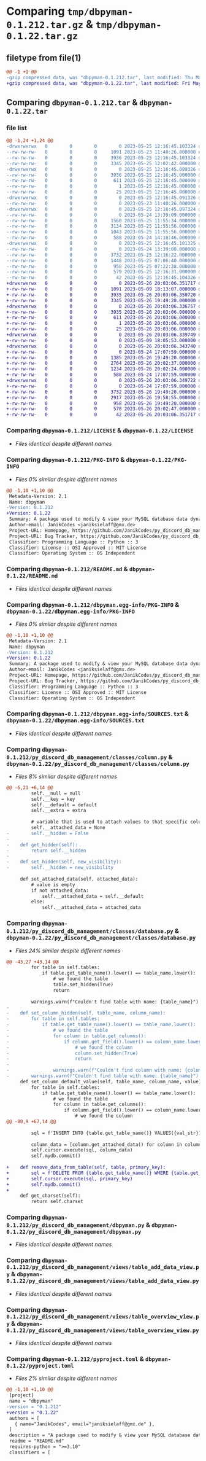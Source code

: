 # Comparing `tmp/dbpyman-0.1.212.tar.gz` & `tmp/dbpyman-0.1.22.tar.gz`

## filetype from file(1)

```diff
@@ -1 +1 @@
-gzip compressed data, was "dbpyman-0.1.212.tar", last modified: Thu May 25 12:16:45 2023, max compression
+gzip compressed data, was "dbpyman-0.1.22.tar", last modified: Fri May 26 20:03:06 2023, max compression
```

## Comparing `dbpyman-0.1.212.tar` & `dbpyman-0.1.22.tar`

### file list

```diff
@@ -1,24 +1,24 @@
-drwxrwxrwx   0        0        0        0 2023-05-25 12:16:45.103324 dbpyman-0.1.212/
--rw-rw-rw-   0        0        0     1091 2023-05-23 11:40:26.000000 dbpyman-0.1.212/LICENSE
--rw-rw-rw-   0        0        0     3936 2023-05-25 12:16:45.103324 dbpyman-0.1.212/PKG-INFO
--rw-rw-rw-   0        0        0     3345 2023-05-25 12:02:42.000000 dbpyman-0.1.212/README.md
-drwxrwxrwx   0        0        0        0 2023-05-25 12:16:45.089326 dbpyman-0.1.212/dbpyman.egg-info/
--rw-rw-rw-   0        0        0     3936 2023-05-25 12:16:45.000000 dbpyman-0.1.212/dbpyman.egg-info/PKG-INFO
--rw-rw-rw-   0        0        0      611 2023-05-25 12:16:45.000000 dbpyman-0.1.212/dbpyman.egg-info/SOURCES.txt
--rw-rw-rw-   0        0        0        1 2023-05-25 12:16:45.000000 dbpyman-0.1.212/dbpyman.egg-info/dependency_links.txt
--rw-rw-rw-   0        0        0       25 2023-05-25 12:16:45.000000 dbpyman-0.1.212/dbpyman.egg-info/top_level.txt
-drwxrwxrwx   0        0        0        0 2023-05-25 12:16:45.091326 dbpyman-0.1.212/py_discord_db_management/
--rw-rw-rw-   0        0        0        0 2023-05-23 11:40:26.000000 dbpyman-0.1.212/py_discord_db_management/__init__.py
-drwxrwxrwx   0        0        0        0 2023-05-25 12:16:45.097324 dbpyman-0.1.212/py_discord_db_management/classes/
--rw-rw-rw-   0        0        0        0 2023-05-24 13:39:09.000000 dbpyman-0.1.212/py_discord_db_management/classes/__init__.py
--rw-rw-rw-   0        0        0     1560 2023-05-25 11:55:34.000000 dbpyman-0.1.212/py_discord_db_management/classes/column.py
--rw-rw-rw-   0        0        0     3134 2023-05-25 11:55:56.000000 dbpyman-0.1.212/py_discord_db_management/classes/database.py
--rw-rw-rw-   0        0        0     1043 2023-05-25 11:55:56.000000 dbpyman-0.1.212/py_discord_db_management/classes/table.py
--rw-rw-rw-   0        0        0      588 2023-05-24 14:18:46.000000 dbpyman-0.1.212/py_discord_db_management/dbpyman.py
-drwxrwxrwx   0        0        0        0 2023-05-25 12:16:45.101325 dbpyman-0.1.212/py_discord_db_management/views/
--rw-rw-rw-   0        0        0        0 2023-05-24 13:39:00.000000 dbpyman-0.1.212/py_discord_db_management/views/__init__.py
--rw-rw-rw-   0        0        0     3732 2023-05-25 12:16:22.000000 dbpyman-0.1.212/py_discord_db_management/views/table_add_data_view.py
--rw-rw-rw-   0        0        0     1448 2023-05-25 07:06:40.000000 dbpyman-0.1.212/py_discord_db_management/views/table_categories_view.py
--rw-rw-rw-   0        0        0      958 2023-05-25 07:22:38.000000 dbpyman-0.1.212/py_discord_db_management/views/table_overview_view.py
--rw-rw-rw-   0        0        0      579 2023-05-25 12:16:31.000000 dbpyman-0.1.212/pyproject.toml
--rw-rw-rw-   0        0        0       42 2023-05-25 12:16:45.104326 dbpyman-0.1.212/setup.cfg
+drwxrwxrwx   0        0        0        0 2023-05-26 20:03:06.351717 dbpyman-0.1.22/
+-rw-rw-rw-   0        0        0     1091 2023-05-09 18:13:07.000000 dbpyman-0.1.22/LICENSE
+-rw-rw-rw-   0        0        0     3935 2023-05-26 20:03:06.350720 dbpyman-0.1.22/PKG-INFO
+-rw-rw-rw-   0        0        0     3345 2023-05-26 19:49:20.000000 dbpyman-0.1.22/README.md
+drwxrwxrwx   0        0        0        0 2023-05-26 20:03:06.336757 dbpyman-0.1.22/dbpyman.egg-info/
+-rw-rw-rw-   0        0        0     3935 2023-05-26 20:03:06.000000 dbpyman-0.1.22/dbpyman.egg-info/PKG-INFO
+-rw-rw-rw-   0        0        0      611 2023-05-26 20:03:06.000000 dbpyman-0.1.22/dbpyman.egg-info/SOURCES.txt
+-rw-rw-rw-   0        0        0        1 2023-05-26 20:03:06.000000 dbpyman-0.1.22/dbpyman.egg-info/dependency_links.txt
+-rw-rw-rw-   0        0        0       25 2023-05-26 20:03:06.000000 dbpyman-0.1.22/dbpyman.egg-info/top_level.txt
+drwxrwxrwx   0        0        0        0 2023-05-26 20:03:06.339749 dbpyman-0.1.22/py_discord_db_management/
+-rw-rw-rw-   0        0        0        0 2023-05-09 18:05:53.000000 dbpyman-0.1.22/py_discord_db_management/__init__.py
+drwxrwxrwx   0        0        0        0 2023-05-26 20:03:06.343740 dbpyman-0.1.22/py_discord_db_management/classes/
+-rw-rw-rw-   0        0        0        0 2023-05-24 17:07:59.000000 dbpyman-0.1.22/py_discord_db_management/classes/__init__.py
+-rw-rw-rw-   0        0        0     1385 2023-05-26 19:49:20.000000 dbpyman-0.1.22/py_discord_db_management/classes/column.py
+-rw-rw-rw-   0        0        0     2764 2023-05-26 20:02:37.000000 dbpyman-0.1.22/py_discord_db_management/classes/database.py
+-rw-rw-rw-   0        0        0     1234 2023-05-26 20:02:24.000000 dbpyman-0.1.22/py_discord_db_management/classes/table.py
+-rw-rw-rw-   0        0        0      588 2023-05-24 17:07:59.000000 dbpyman-0.1.22/py_discord_db_management/dbpyman.py
+drwxrwxrwx   0        0        0        0 2023-05-26 20:03:06.349722 dbpyman-0.1.22/py_discord_db_management/views/
+-rw-rw-rw-   0        0        0        0 2023-05-24 17:07:59.000000 dbpyman-0.1.22/py_discord_db_management/views/__init__.py
+-rw-rw-rw-   0        0        0     3732 2023-05-26 19:49:20.000000 dbpyman-0.1.22/py_discord_db_management/views/table_add_data_view.py
+-rw-rw-rw-   0        0        0     2917 2023-05-26 19:58:55.000000 dbpyman-0.1.22/py_discord_db_management/views/table_categories_view.py
+-rw-rw-rw-   0        0        0      958 2023-05-26 19:49:20.000000 dbpyman-0.1.22/py_discord_db_management/views/table_overview_view.py
+-rw-rw-rw-   0        0        0      578 2023-05-26 20:02:47.000000 dbpyman-0.1.22/pyproject.toml
+-rw-rw-rw-   0        0        0       42 2023-05-26 20:03:06.351717 dbpyman-0.1.22/setup.cfg
```

### Comparing `dbpyman-0.1.212/LICENSE` & `dbpyman-0.1.22/LICENSE`

 * *Files identical despite different names*

### Comparing `dbpyman-0.1.212/PKG-INFO` & `dbpyman-0.1.22/PKG-INFO`

 * *Files 0% similar despite different names*

```diff
@@ -1,10 +1,10 @@
 Metadata-Version: 2.1
 Name: dbpyman
-Version: 0.1.212
+Version: 0.1.22
 Summary: A package used to modify & view your MySQL database data dynamically
 Author-email: JanikCodes <janiksielaff@gmx.de>
 Project-URL: Homepage, https://github.com/JanikCodes/py_discord_db_management
 Project-URL: Bug Tracker, https://github.com/JanikCodes/py_discord_db_management/issues
 Classifier: Programming Language :: Python :: 3
 Classifier: License :: OSI Approved :: MIT License
 Classifier: Operating System :: OS Independent
```

### Comparing `dbpyman-0.1.212/README.md` & `dbpyman-0.1.22/README.md`

 * *Files identical despite different names*

### Comparing `dbpyman-0.1.212/dbpyman.egg-info/PKG-INFO` & `dbpyman-0.1.22/dbpyman.egg-info/PKG-INFO`

 * *Files 0% similar despite different names*

```diff
@@ -1,10 +1,10 @@
 Metadata-Version: 2.1
 Name: dbpyman
-Version: 0.1.212
+Version: 0.1.22
 Summary: A package used to modify & view your MySQL database data dynamically
 Author-email: JanikCodes <janiksielaff@gmx.de>
 Project-URL: Homepage, https://github.com/JanikCodes/py_discord_db_management
 Project-URL: Bug Tracker, https://github.com/JanikCodes/py_discord_db_management/issues
 Classifier: Programming Language :: Python :: 3
 Classifier: License :: OSI Approved :: MIT License
 Classifier: Operating System :: OS Independent
```

### Comparing `dbpyman-0.1.212/dbpyman.egg-info/SOURCES.txt` & `dbpyman-0.1.22/dbpyman.egg-info/SOURCES.txt`

 * *Files identical despite different names*

### Comparing `dbpyman-0.1.212/py_discord_db_management/classes/column.py` & `dbpyman-0.1.22/py_discord_db_management/classes/column.py`

 * *Files 8% similar despite different names*

```diff
@@ -6,21 +6,14 @@
         self.__null = null
         self.__key = key
         self.__default = default
         self.__extra = extra
 
         # variable that is used to attach values to that specific column
         self.__attached_data = None
-        self.__hidden = False
-
-    def get_hidden(self):
-        return self.__hidden
-
-    def set_hidden(self, new_visibility):
-        self.__hidden = new_visibility
 
     def set_attached_data(self, attached_data):
         # value is empty
         if not attached_data:
             self.__attached_data = self.__default
         else:
             self.__attached_data = attached_data
```

### Comparing `dbpyman-0.1.212/py_discord_db_management/classes/database.py` & `dbpyman-0.1.22/py_discord_db_management/classes/database.py`

 * *Files 24% similar despite different names*

```diff
@@ -43,27 +43,14 @@
         for table in self.tables:
             if table.get_table_name().lower() == table_name.lower():
                 # we found the table
                 table.set_hidden(True)
                 return
 
         warnings.warn(f"Couldn't find table with name: {table_name}")
-
-    def set_column_hidden(self, table_name, column_name):
-        for table in self.tables:
-            if table.get_table_name().lower() == table_name.lower():
-                # we found the table
-                for column in table.get_columns():
-                    if column.get_field().lower() == column_name.lower():
-                        # we found the column
-                        column.set_hidden(True)
-                        return
-
-                warnings.warn(f"Couldn't find column with name: {column_name}")
-        warnings.warn(f"Couldn't find table with name: {table_name}")
     def set_column_default_value(self, table_name, column_name, value):
         for table in self.tables:
             if table.get_table_name().lower() == table_name.lower():
                 # we found the table
                 for column in table.get_columns():
                     if column.get_field().lower() == column_name.lower():
                         # we found the column
@@ -80,9 +67,14 @@
 
         sql = f'INSERT INTO {table.get_table_name()} VALUES({val_str});'
 
         column_data = [column.get_attached_data() for column in columns]
         self.cursor.execute(sql, column_data)
         self.mydb.commit()
 
+    def remove_data_from_table(self, table, primary_key):
+        sql = f'DELETE FROM {table.get_table_name()} WHERE {table.get_primary_column().get_field()} = %s'
+        self.cursor.execute(sql, primary_key)
+        self.mydb.commit()
+
     def get_charset(self):
         return self.charset
```

### Comparing `dbpyman-0.1.212/py_discord_db_management/dbpyman.py` & `dbpyman-0.1.22/py_discord_db_management/dbpyman.py`

 * *Files identical despite different names*

### Comparing `dbpyman-0.1.212/py_discord_db_management/views/table_add_data_view.py` & `dbpyman-0.1.22/py_discord_db_management/views/table_add_data_view.py`

 * *Files identical despite different names*

### Comparing `dbpyman-0.1.212/py_discord_db_management/views/table_overview_view.py` & `dbpyman-0.1.22/py_discord_db_management/views/table_overview_view.py`

 * *Files identical despite different names*

### Comparing `dbpyman-0.1.212/pyproject.toml` & `dbpyman-0.1.22/pyproject.toml`

 * *Files 2% similar despite different names*

```diff
@@ -1,10 +1,10 @@
 [project]
 name = "dbpyman"
-version = "0.1.212"
+version = "0.1.22"
 authors = [
   { name="JanikCodes", email="janiksielaff@gmx.de" },
 ]
 description = "A package used to modify & view your MySQL database data dynamically"
 readme = "README.md"
 requires-python = ">=3.10"
 classifiers = [
```

